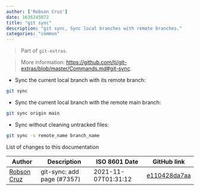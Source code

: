 ```yaml
---
author: ['Robson Cruz']
date: 1636245072
title: "git sync"
description: "git sync, Sync local branches with remote branches."
categories: "common"
---
```

> Part of `git-extras`.

> More information: <https://github.com/tj/git-extras/blob/master/Commands.md#git-sync>.

- Sync the current local branch with its remote branch:

```bash
git sync
```

- Sync the current local branch with the remote main branch:

```bash
git sync origin main
```

- Sync without cleaning untracked files:

```bash
git sync -s remote_name branch_name
```
List of changes to this documentation


Author | Description | ISO 8601 Date | GitHub link
------|-----|-----|-----
[Robson Cruz](mailto:deadpyxel@users.noreply.github.com) | git-sync: add page (#7357) | 2021-11-07T01:31:12 | [e110428da7aa](https://github.com/tldr-pages/tldr/commit/e110428da7aa21be2a74f4b4b1cef5a66b659adf)

